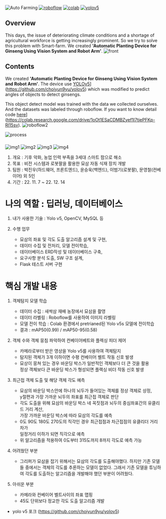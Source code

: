 ![Auto Farming](https://github.com/choiyun9yu/pr.Auto-Farming/blob/main/Document/project.png)
[![roboflow](https://github.com/choiyun9yu/pr.Auto-Farming/blob/main/Document/roboflow.svg)](https://app.roboflow.com/yungyu-choi-urac0)
[![colab](https://github.com/choiyun9yu/pr.Auto-Farming/blob/main/Document/colab.svg)](https://colab.research.google.com/drive/1oOt1ESaCDMBZyef1I7tjePFKp-Rl15sv)
[![yolov5](https://github.com/choiyun9yu/pr.Auto-Farming/blob/main/Document/yolo.svg)](https://github.com/choiyun9yu/yolov5)

## Overview
This days, the issue of deteriorating climate conditions and a shortage of agricultural workforce is getting increasingly prominent.
So we try to solve this problem with Smart-farm.
We created **'Automatic Planting Device for Ginseng Using Vision System and Robot Arm'**.
![front](https://github.com/choiyun9yu/pr.Auto-Farming/blob/main/Document/front%20view.png)

## Contents
We created **'Automatic Planting Device for Ginseng Using Vision System and Robot Arm'**.
The device use [YOLOv5](https://github.com/choiyun9yu/pr.Auto-Farming/blob/main/Document/yolo.svg)](https://github.com/choiyun9yu/yolov5) which was modified to predict angles of objects to detect ginsengs.

This object detect model was trained with the data we collected ourselves. And the datasets was labeled through roboflow.
If you want to know detail code [here](https://github.com/choiyun9yu/pr.Auto-Farming/blob/main/Document/colab.svg)](https://colab.research.google.com/drive/1oOt1ESaCDMBZyef1I7tjePFKp-Rl15sv).
![roboflow2](https://github.com/choiyun9yu/pr.Auto-Farming/blob/main/Document/roboflow2.png)

![process](https://github.com/choiyun9yu/pr.Auto-Farming/blob/main/Document/process.png)
###
![img1](https://github.com/choiyun9yu/pr.Auto-Farming/blob/main/Document/img1.png)
![img2](https://github.com/choiyun9yu/pr.Auto-Farming/blob/main/Document/img2.png)
![img3](https://github.com/choiyun9yu/pr.Auto-Farming/blob/main/Document/img3.png)
![img4](https://github.com/choiyun9yu/pr.Auto-Farming/blob/main/Document/img4.png)




1. 개요 : 기후 악화, 농업 인력 부족을 3세대 스마트 팜으로 해소
2. 목표 : 비전 시스템과 로봇팔을 활용한 묘삼 자동 식재 장치 개발
3. 팀원 : 박진우(하드웨어, 프론트엔드), 윤승욱(백엔드), 이범기(로봇팔), 문영철(컨베이어) 외 5인
4. 기간 : 22. 11. 7 ~ 22. 12. 14

# 나의 역할 : 딥러닝, 데이터베이스
1. 내가 사용한 기술 : Yolo v5, OpenCV, MySQL 등

2. 수행 업무
    - 묘삼의 좌표 및 각도 도출 알고리즘 설계 및 구현,
    - 데이터 수집 및 전처리, 모델 전이학습,
    - 데이터베이스 ERD작성 및 데이터베이스 구축,
    - 요구사항 분석 도출, SW 구조 설계,
    - Flask 테스트 서버 구현  


# 핵심 개발 내용
1. 객체탐지 모델 학습
    - 데이터 수집 : 새싹삼 재배 농장에서 묘삼을 촬영
    - 데이터 라벨링 : Roboflow를 사용하여 이미지 라벨링
    - 모델 전이 학습 : Colab 환경에서 pretrianed된 Yolo v5s 모델에 전이학습
    - 결과 : mAP50(0.99) / mAP50-95(0.58) 

2. 객체 수와 객체 뭉침 파악하여 컨베이어베트와 플렉싱 피더 제어 
    - 카메라로부터 받은 영상을 Yolo v5를 사용하여 객체탐지
    - 탐지된 객체가 3개 이하이면 수평 컨베이어 벨트 작동 신호 발생
    - 묘상이 뭉쳐 있는 경우 바운딩 박스가 일반적인 객체보다 더 큰 것을 활용  
      정상 객체보다 큰 바운딩 박스가 형성되면 플랙싱 비더 작동 신호 발생

3. 최근접 객체 도출 및 해당 객체 각도 예측
    - 묘삼의 바운딩 박스안에 하나의 뇌두가 들어있는 객체를 정상 객체로 상정,  
      y절편과 가장 가까운 뇌두의 좌표를 최근접 객체로 판단
    - 각도 도출을 위해 묘삼의 바운딩 박스 네 꼭짓점과 뇌두의 중심좌표간의 유클리드 거리 계산,  
      가장 가까운 바운딩 박스에 따라 묘삼의 각도를 예측
    - 0도 90도 180도 270도의 직각인 경우 최근접점과 차근접점의 유클리더 거리차가  
      일정거리 이하가 되면 직각으로 예측
    - 위 알고리즘을 적용하여 0도부터 315도까지 8까지 각도로 예측 가능

4. 어려웠던 부분
    - 그리퍼가 묘삼을 잡기 위해서는 묘삼의 각도를 도출해야했다. 하지만 기존 모델들 중에서는
      객체의 각도를 추론하는 모델이 없었다. 그래서 기존 모델을 튜닝하여 각도를 도출하는
      알고리즘을 개발해야 했던 부분이 어려웠다.

5. 아쉬운 부분
    - 카메라와 컨베이어 벨트사이의 좌표 맵핑  
    - 45도 단위보다 정교한 각도 도출 알고리즘 개발
    
- yolo v5 포크 (https://github.com/choiyun9yu/yolov5)
